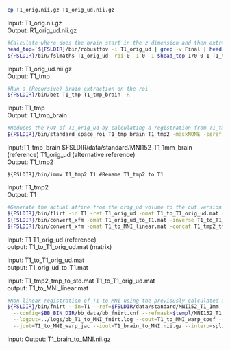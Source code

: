 
```bash
cp T1_orig.nii.gz T1_orig_ud.nii.gz
```

Input: T1_orig.nii.gz  
Output: R1_orig_ud.nii.gz

```bash
#Calculate where does the brain start in the z dimension and then extract the roi
head_top=`${FSLDIR}/bin/robustfov -i T1_orig_ud | grep -v Final | head -n 1 | awk '{print $5}'`
${FSLDIR}/bin/fslmaths T1_orig_ud -roi 0 -1 0 -1 $head_top 170 0 1 T1_tmp
```

Input: T1_orig_ud.nii.gz  
Output: T1_tmp


```bash
#Run a (Recursive) brain extraction on the roi
${FSLDIR}/bin/bet T1_tmp T1_tmp_brain -R
```

Input: T1_tmp  
Output: T1_tmp_brain

```bash
#Reduces the FOV of T1_orig_ud by calculating a registration from T1_tmp_brain to ssref and applies it to T1_orig_ud. Keeps intermediate outputs for concatenation in next step (T1_tmp2_tmp_to_std.mat)
${FSLDIR}/bin/standard_space_roi T1_tmp_brain T1_tmp2 -maskNONE -ssref $FSLDIR/data/standard/MNI152_T1_1mm_brain -altinput T1_orig_ud -d
```
Input:T1_tmp_brain $FSLDIR/data/standard/MNI152_T1_1mm_brain (reference) T1_orig_ud (alternative reference)  
Output: T1_tmp2

`${FSLDIR}/bin/immv T1_tmp2 T1 #Rename T1_tmp2 to T1`

Input: T1_tmp2  
Output: T1

```bash
#Generate the actual affine from the orig_ud volume to the cut version we have now and combine it to have an affine matrix from orig_ud to MNI
${FSLDIR}/bin/flirt -in T1 -ref T1_orig_ud -omat T1_to_T1_orig_ud.mat -schedule $FSLDIR/etc/flirtsch/xyztrans.sch 
${FSLDIR}/bin/convert_xfm -omat T1_orig_ud_to_T1.mat -inverse T1_to_T1_orig_ud.mat
${FSLDIR}/bin/convert_xfm -omat T1_to_MNI_linear.mat -concat T1_tmp2_tmp_to_std.mat T1_to_T1_orig_ud.mat
```
Input: T1 T1_orig_ud (reference)  
output: T1_to_T1_orig_ud.mat (matrix)

Input: T1_to_T1_orig_ud.mat  
output: T1_orig_ud_to_T1.mat

Input: T1_tmp2_tmp_to_std.mat T1_to_T1_orig_ud.mat  
output: T1_to_MNI_linear.mat

```bash
#Non-linear registration of T1 to MNI using the previously calculated alignment
${FSLDIR}/bin/fnirt --in=T1 --ref=$FSLDIR/data/standard/MNI152_T1_1mm --aff=T1_to_MNI_linear.mat \
  --config=$BB_BIN_DIR/bb_data/bb_fnirt.cnf --refmask=$templ/MNI152_T1_1mm_brain_mask_dil_GD7 \
  --logout=../logs/bb_T1_to_MNI_fnirt.log --cout=T1_to_MNI_warp_coef --fout=T1_to_MNI_warp \
  --jout=T1_to_MNI_warp_jac --iout=T1_brain_to_MNI.nii.gz --interp=spline
```

Input: 
Output: T1_brain_to_MNI.nii.gz


